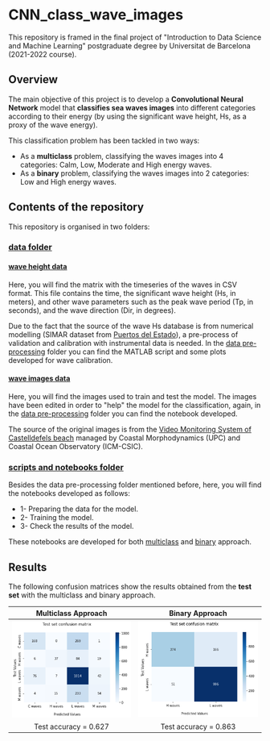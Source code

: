 # CNN_class_wave_images
This repository is framed in the final project of "Introduction to Data Science and Machine Learning" postgraduate degree by Universitat de Barcelona (2021-2022 course).

## Overview
The main objective of this project is to develop a **Convolutional Neural Network** model that **classifies sea waves images** into different categories according to their energy (by using the significant wave height, Hs, as a proxy of the wave energy).  

This classification problem has been tackled in two ways:
+ As a **multiclass** problem, classifying the waves images into 4 categories: Calm, Low, Moderate and High energy waves.
+ As a **binary** problem, classifying the waves images into 2 categories: Low and High energy waves.

## Contents of the repository
This repository is organised in two folders:  

### <a href=https://github.com/AlbertGallegoJimenez/CNN_class_wave_images/tree/main/data>data folder</a>
#### <ins>wave height data</ins>  
Here, you will find the matrix with the timeseries of the waves in CSV format. This file contains the time, the significant wave height (Hs, in meters), and other wave parameters such as the peak wave period (Tp, in seconds), and the wave direction (Dir, in degrees).  

Due to the fact that the source of the wave Hs database is from numerical modelling (SIMAR dataset from <a href=https://www.puertos.es/es-es/oceanografia/Paginas/portus.aspx>Puertos del Estado</a>), a pre-process of validation and calibration with instrumental data is needed.
In the <a href=https://github.com/AlbertGallegoJimenez/CNN_class_wave_images/tree/main/scripts%20and%20notebooks/data%20pre-processing>data pre-processing</a> folder you can find the MATLAB script and some plots developed for wave calibration.

#### <ins>wave images data</ins>  
Here, you will find the images used to train and test the model. The images have been edited in order to "help" the model for the classification, again, in the <a href=https://github.com/AlbertGallegoJimenez/CNN_class_wave_images/tree/main/scripts%20and%20notebooks/data%20pre-processing>data pre-processing</a> folder you can find the notebook developed.  

The source of the original images is from the <a href=https://coo.icm.csic.es/service/video-monitoring>Video Monitoring System of Castelldefels beach</a> managed by Coastal Morphodynamics (UPC) and Coastal Ocean Observatory (ICM-CSIC).

### <a href=https://github.com/AlbertGallegoJimenez/CNN_class_wave_images/tree/main/scripts%20and%20notebooks>scripts and notebooks folder</a>
Besides the data pre-processing folder mentioned before, here, you will find the notebooks developed as follows:  
+ 1- Preparing the data for the model.
+ 2- Training the model.
+ 3- Check the results of the model.

These notebooks are developed for both <a href=https://github.com/AlbertGallegoJimenez/CNN_class_wave_images/tree/main/scripts%20and%20notebooks/mutliclass%20approach>multiclass</a> and <a href=https://github.com/AlbertGallegoJimenez/CNN_class_wave_images/tree/main/scripts%20and%20notebooks/binary%20approach>binary</a> approach.

## Results
The following confusion matrices show the results obtained from the **test set** with the multiclass and binary approach.

| **Multiclass Approach** | **Binary Approach** |
| :---: | :---: |
| ![cf_m_multiclass!](https://github.com/AlbertGallegoJimenez/CNN_class_wave_images/blob/main/scripts%20and%20notebooks/mutliclass%20approach/test_accuracy_multiclass_approach.PNG) | ![cf_m_binary!](https://github.com/AlbertGallegoJimenez/CNN_class_wave_images/blob/main/scripts%20and%20notebooks/binary%20approach/test_accuracy_binary_approach.PNG) |
| Test accuracy = 0.627  | Test accuracy = 0.863  |

